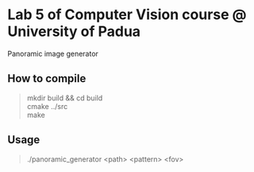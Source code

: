 # Lab 5 of Computer Vision course @ University of Padua
Panoramic image generator
## How to compile
>mkdir build && cd build  
>cmake ../src  
>make 

## Usage
>./panoramic_generator \<path\> \<pattern\> \<fov\>
